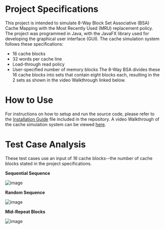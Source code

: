 # Project Specifications
This project is intended to simulate 8-Way Block Set Associative (BSA) Cache Mapping with the Most Recently Used (MRU) replacement policy. The project was programmed in Java, with the JavaFX library used for developing the graphical user interface (GUI). The cache simulation system follows these specifications:
 - 16 cache blocks
 - 32 words per cache line
 - Load-through read policy
 - User-specified number of memory blocks
The 8-Way BSA divides these 16 cache blocks into sets that contain eight blocks each, resulting in the 2 sets as shown in the video Walkthrough linked below.

# How to Use
For instructions on how to setup and run the source code, please refer to the [Installation Guide](https://github.com/ReyObejero/CSARCH2-S13-G9-Simulation-Project/blob/main/Installation-Guide.pdf) file included in the repository. A video Walkthrough of the cache simulation system can be viewed [here](https://www.youtube.com/watch?v=e3X7u3RuH8s).

# Test Case Analysis
These test cases use an input of *16* cache blocks--the number of cache blocks stated in the project specifications.

**Sequential Sequence**

![image](https://github.com/ReyObejero/CSARCH2-S13-G9-Simulation-Project/assets/107678700/cd399bb2-e1e3-47d7-9879-1b2b50acfdc6)

**Random Sequence**

![image](https://github.com/ReyObejero/CSARCH2-S13-G9-Simulation-Project/assets/107678700/28817d37-a416-486b-9558-7dd915d22e0b)

**Mid-Repeat Blocks**

![image](https://github.com/ReyObejero/CSARCH2-S13-G9-Simulation-Project/assets/107678700/7a97aaeb-c91f-40c3-a88a-24de150c8f71)
